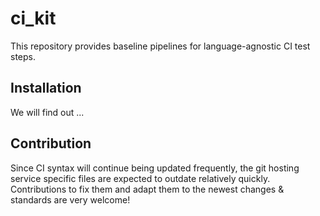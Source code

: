 # ci_kit

This repository provides baseline pipelines for language-agnostic CI test steps.

## Installation
We will find out ...

## Contribution
Since CI syntax will continue being updated frequently, the git hosting service specific files are expected to outdate relatively quickly. Contributions to fix them and adapt them to the newest changes & standards are very welcome!
